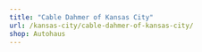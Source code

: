 ```yaml
---
title: "Cable Dahmer of Kansas City"
url: /kansas-city/cable-dahmer-of-kansas-city/
shop: Autohaus
---
```

